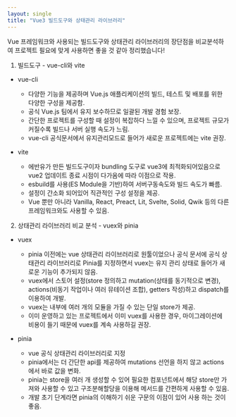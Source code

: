```yaml
---
layout: single
title: "Vue3 빌드도구와 상태관리 라이브러리"
---
```


Vue 프레임워크와 사용되는 빌드도구와 상태관리 라이브러리의 장단점을 비교분석하여 프로젝트 필요에 맞게 사용하면 좋을 것 같아 정리했습니다!

1. 빌드도구 - vue-cli와 vite
- vue-cli
    - 다양한 기능을 제공하며 Vue.js 애플리케이션의 빌드, 테스트 및 배포를 위한 다양한 구성을 제공함.
    - 공식 Vue.js 팀에서 유지 보수하므로 일괄된 개발 경험 보장.
    - 간단한 프로젝트를 구성할 때 설정이 복잡하다 느낄 수 있으며, 프로젝트 규모가 커질수록 빌드나 서버 실행 속도가 느림.
    - vue-cli 공식문서에서 유지관리모드로 들어가 새로운 프로젝트에는 vite 권장.

- vite
    - 에반유가 만든 빌드도구이자 bundling 도구로 vue3에 최적화되어있음으로 vue2 업데이트 종료 시점이 다가옴에 따라 이점으로 작용.
    - esbuild를 사용(ES Module을 기반)하여 서버구동속도와 빌드 속도가 빠름.
    - 설정이 간소화 되어있어 직관적인 구성 설정을 제공.
    - Vue 뿐만 아니라 Vanilla, React, Preact, Lit, Svelte, Solid, Qwik 등의 다른 프레임워크와도 사용할 수 있음.

2. 상태관리 라이브러리 비교 분석 - vuex와 pinia
- vuex
    - pinia 이전에는 vue 상태관리 라이브러리로 원툴이었으나 공식 문서에 공식 상태관리 라이브러리로 Pinia를 지정하면서 vuex는 유지 관리 상태로 들어가 새로운 기능이 추가되지 않음.
    - vuex에서 스토어 설정(store 정의하고 mutation(상태를 동기적으로 변경), actions(비동기 작업이나 여러 뮤테이션 조합), getters 작성)하고 dispatch를 이용하여 개발.
    - vuex는 내부에 여러 개의 모듈을 가질 수 있는 단일 store가 제공.
    - 이미 운영하고 있는 프로젝트에서 이미 vuex를 사용한 경우, 마이그레이션에 비용이 들기 때문에 vuex를 계속 사용하길 권장.

- pinia
    - vue 공식 상태관리 라이브러리로 지정
    - pinia에서는 더 간단한 api를 제공하여 mutations 선언을 하지 않고 actions에서 바로 값을 변화.
    - pinia는 store을 여러 개 생성할 수 있어 필요한 컴포넌트에서 해당 store만 가져와 사용할 수 있고 구조분해할당을 이용해 메서드를 간편하게 사용할 수 있음.
    - 개발 초기 단계라면 pinia의 이해하기 쉬운 구문의 이점이 있어 사용 하는 것이 좋음.